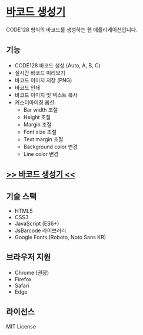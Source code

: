 # [바코드 생성기](https://ziz-cl.github.io/tools/barcode)

CODE128 형식의 바코드를 생성하는 웹 애플리케이션입니다.

## 기능

- CODE128 바코드 생성 (Auto, A, B, C)
- 실시간 바코드 미리보기
- 바코드 이미지 저장 (PNG)
- 바코드 인쇄
- 바코드 이미지 및 텍스트 복사
- 커스터마이징 옵션:
  - Bar width 조절
  - Height 조절
  - Margin 조절
  - Font size 조절
  - Text margin 조절
  - Background color 변경
  - Line color 변경

## [>> 바코드 생성기 <<](https://ziz-cl.github.io/tools/barcode)

## 기술 스택

- HTML5
- CSS3
- JavaScript (ES6+)
- JsBarcode 라이브러리
- Google Fonts (Roboto, Noto Sans KR)

## 브라우저 지원

- Chrome (권장)
- Firefox
- Safari
- Edge

## 라이선스

MIT License
